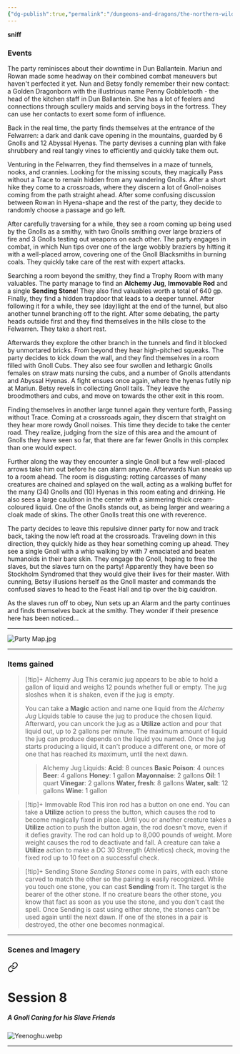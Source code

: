 ```yaml
---
{"dg-publish":true,"permalink":"/dungeons-and-dragons/the-northern-wilds/players/journal/session-8/","tags":["TTRPG/Campaigns/Northern-Wilds","Journal"]}
---
```



**sniff**

### Events
The party reminisces about their downtime in Dun Ballantein. Mariun and Rowan made some headway on their combined combat maneuvers but haven't perfected it yet. Nun and Betsy fondly remember their new contact: a Golden Dragonborn with the illustrious name Penny Gobbletooth - the head of the kitchen staff in Dun Ballantein. She has a lot of feelers and connections through scullery maids and serving boys in the fortress. They can use her contacts to exert some form of influence.

Back in the real time, the party finds themselves at the entrance of the Felwarren: a dark and dank cave opening in the mountains, guarded by 6 Gnolls and 12 Abyssal Hyenas. The party devises a cunning plan with fake shrubbery and real tangly vines to efficiently and quickly take them out.

Venturing in the Felwarren, they find themselves in a maze of tunnels, nooks, and crannies. Looking for the missing scouts, they magically Pass without a Trace to remain hidden from any wandering Gnolls. After a short hike they come to a crossroads, where they discern a lot of Gnoll-noises coming from the path straight ahead. After some confusing discussion between Rowan in Hyena-shape and the rest of the party, they decide to randomly choose a passage and go left. 

After carefully traversing for a while, they see a room coming up being used by the Gnolls as a smithy, with two Gnolls smithing over large braziers of fire and 3 Gnolls testing out weapons on each other. The party engages in combat, in which Nun tips over one of the large wobbly braziers by hitting it with a well-placed arrow, covering one of the Gnoll Blacksmiths in burning coals. They quickly take care of the rest with expert attacks.

Searching a room beyond the smithy, they find a Trophy Room with many valuables. The party manage to find an **Alchemy Jug**, **Immovable Rod** and a single **Sending Stone**! They also find valuables worth a total of 640 gp. Finally, they find a hidden trapdoor that leads to a deeper tunnel. After following it for a while, they see (day)light at the end of the tunnel, but also another tunnel branching off to the right. After some debating, the party heads outside first and they find themselves in the hills close to the Felwarren. They take a short rest.

Afterwards they explore the other branch in the tunnels and find it blocked by unmortared bricks. From beyond they hear high-pitched squeaks. The party decides to kick down the wall, and they find themselves in a room filled with Gnoll Cubs. They also see four swollen and lethargic Gnolls females on straw mats nursing the cubs, and a number of Gnolls attendants and Abyssal Hyenas. A fight ensues once again, where the hyenas futily nip at Mariun. Betsy revels in collecting Gnoll tails. They leave the broodmothers and cubs, and move on towards the other exit in this room.

Finding themselves in another large tunnel again they venture forth, Passing without Trace. Coming at a crossroads again, they discern that straight on they hear more rowdy Gnoll noises. This time they decide to take the center road. They realize, judging from the size of this area and the amount of Gnolls they have seen so far, that there are far fewer Gnolls in this complex than one would expect.

Further along the way they encounter a single Gnoll but a few well-placed arrows take him out before he can alarm anyone. Afterwards Nun sneaks up to a room ahead. The room is disgusting: rotting carcasses of many creatures are chained and splayed on the wall, acting as a walking buffet for the many (34) Gnolls and (10) Hyenas in this room eating and drinking. He also sees a large cauldron in the center with a simmering thick cream-coloured liquid. One of the Gnolls stands out, as being larger and wearing a cloak made of skins. The other Gnolls treat this one with reverence.

The party decides to leave this repulsive dinner party for now and track back, taking the now left road at the crossroads. Traveling down in this direction, they quickly hide as they hear something coming up ahead. They see a single Gnoll with a whip walking by with 7 emaciated and beaten humanoids in their bare skin. They engage the Gnoll, hoping to free the slaves, but the slaves turn on the party! Apparently they have been so Stockholm Syndromed that they would give their lives for their master. With cunning, Betsy illusions herself as the Gnoll master and commands the confused slaves to head to the Feast Hall and tip over the big cauldron.

As the slaves run off to obey, Nun sets up an Alarm and the party continues and finds themselves back at the smithy. They wonder if their presence here has been noticed...

---
![Party Map.jpg](/img/user/z_attachments/The%20Northern%20Wilds/Point%20Crawls/Party%20Map.jpg)

---
### Items gained
>[!tip]+ Alchemy Jug
>This ceramic jug appears to be able to hold a gallon of liquid and weighs 12 pounds whether full or empty. The jug sloshes when it is shaken, even if the jug is empty.
>
>You can take a **Magic** action and name one liquid from the _Alchemy Jug_ Liquids table to cause the jug to produce the chosen liquid. Afterward, you can uncork the jug as a **Utilize** action and pour that liquid out, up to 2 gallons per minute. The maximum amount of liquid the jug can produce depends on the liquid you named. Once the jug starts producing a liquid, it can't produce a different one, or more of one that has reached its maximum, until the next dawn.
>
>>Alchemy Jug Liquids:
>>**Acid**: 8 ounces
>>**Basic Poison**: 4 ounces
>>**Beer**: 4 gallons
>>**Honey**: 1 gallon
>>**Mayonnaise**: 2 gallons
>>**Oil**: 1 quart
>>**Vinegar**: 2 gallons
>>**Water, fresh**: 8 gallons
>>**Water, salt**: 12 gallons
>>**Wine**: 1 gallon

>[!tip]+ Immovable Rod
>This iron rod has a button on one end. You can take a **Utilize** action to press the button, which causes the rod to become magically fixed in place. Until you or another creature takes a **Utilize** action to push the button again, the rod doesn't move, even if it defies gravity. The rod can hold up to 8,000 pounds of weight. More weight causes the rod to deactivate and fall. A creature can take a **Utilize** action to make a DC 30 Strength (Athletics) check, moving the fixed rod up to 10 feet on a successful check.

>[!tip]+ Sending Stone
>_Sending Stones_ come in pairs, with each stone carved to match the other so the pairing is easily recognized. While you touch one stone, you can cast **Sending** from it. The target is the bearer of the other stone. If no creature bears the other stone, you know that fact as soon as you use the stone, and you don't cast the spell. Once Sending is cast using either stone, the stones can't be used again until the next dawn. If one of the stones in a pair is destroyed, the other one becomes nonmagical.

---
### Scenes and Imagery

<div class="transclusion internal-embed is-loaded"><a class="markdown-embed-link" href="/dungeons-and-dragons/the-northern-wilds/players/reference-material/scenes-and-imagery/#session-8" aria-label="Open link"><svg xmlns="http://www.w3.org/2000/svg" width="24" height="24" viewBox="0 0 24 24" fill="none" stroke="currentColor" stroke-width="2" stroke-linecap="round" stroke-linejoin="round" class="svg-icon lucide-link"><path d="M10 13a5 5 0 0 0 7.54.54l3-3a5 5 0 0 0-7.07-7.07l-1.72 1.71"></path><path d="M14 11a5 5 0 0 0-7.54-.54l-3 3a5 5 0 0 0 7.07 7.07l1.71-1.71"></path></svg></a><div class="markdown-embed">



# Session 8
##### A Gnoll Caring for his Slave Friends
![Yeenoghu.webp](/img/user/z_attachments/The%20Northern%20Wilds/Scenes/Yeenoghu.webp)

---

</div></div>
